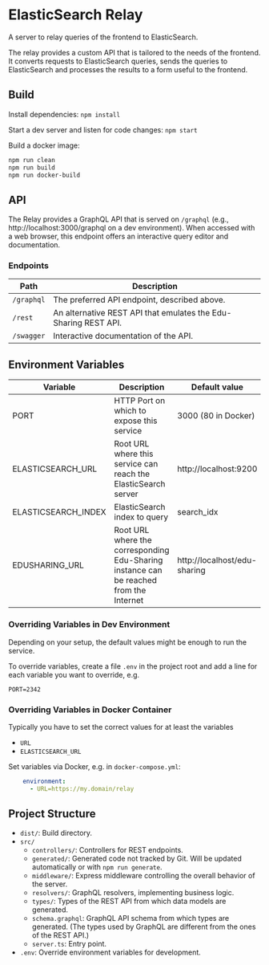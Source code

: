 # ElasticSearch Relay

A server to relay queries of the frontend to ElasticSearch.

The relay provides a custom API that is tailored to the needs of the frontend. It converts requests
to ElasticSearch queries, sends the queries to ElasticSearch and processes the results to a form
useful to the frontend.

## Build

Install dependencies: `npm install`

Start a dev server and listen for code changes: `npm start`

Build a docker image:

```bash
npm run clean
npm run build
npm run docker-build
```

## API

The Relay provides a GraphQL API that is served on `/graphql` (e.g., http://localhost:3000/graphql
on a dev environment). When accessed with a web browser, this endpoint offers an interactive query
editor and documentation.

### Endpoints

Path | Description
---- | -----------
`/graphql` | The preferred API endpoint, described above.
`/rest` | An alternative REST API that emulates the Edu-Sharing REST API.
`/swagger` | Interactive documentation of the API.

## Environment Variables

Variable | Description | Default value
-------- | ----------- | -------------------
PORT | HTTP Port on which to expose this service | 3000 (80 in Docker)
ELASTICSEARCH_URL | Root URL where this service can reach the ElasticSearch server | http://localhost:9200
ELASTICSEARCH_INDEX | ElasticSearch index to query | search_idx
EDUSHARING_URL | Root URL where the corresponding Edu-Sharing instance can be reached from the Internet | http://localhost/edu-sharing

### Overriding Variables in Dev Environment

Depending on your setup, the default values might be enough to run the service.

To override variables, create a file `.env` in the project root and add a line for each variable you want to override, e.g.

```
PORT=2342
```

### Overriding Variables in Docker Container

Typically you have to set the correct values for at least the variables

- `URL`
- `ELASTICSEARCH_URL`

Set variables via Docker, e.g. in `docker-compose.yml`:
```yml
    environment:
      - URL=https://my.domain/relay
```



## Project Structure

- `dist/`: Build directory.
- `src/`
    - `controllers/`: Controllers for REST endpoints.
    - `generated/`: Generated code not tracked by Git. Will be updated automatically or with `npm run generate`.
    - `middleware/`: Express middleware controlling the overall behavior of the server.
    - `resolvers/`: GraphQL resolvers, implementing business logic.
    - `types/`: Types of the REST API from which data models are generated.
    - `schema.graphql`: GraphQL API schema from which types are generated. (The types used by GraphQL are different from the ones of the REST API.)
    - `server.ts`: Entry point.
- `.env`: Override environment variables for development.